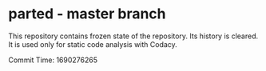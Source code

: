 # parted - master branch

This repository contains frozen state of the repository.
Its history is cleared. It is used only for static code
analysis with Codacy.

Commit Time: 1690276265